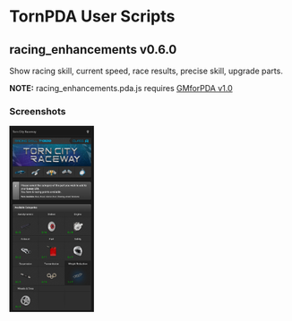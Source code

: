 <h1>TornPDA User Scripts</h1>

<h2>racing_enhancements v0.6.0</h2>
<p>Show racing skill, current speed, race results, precise skill, upgrade parts.</p>
<p><b>NOTE:</b> racing_enhancements.pda.js requires <a target="_blank" href="https://github.com/Manuito83/torn-pda/raw/master/userscripts/GMforPDA.user.js">GMforPDA v1.0</a></p>


<h3>Screenshots</h3>
<div>
  <picture>
    <img alt="parts" src=".github/images/parts.png" width="30%" />
  </picture>
</div>




